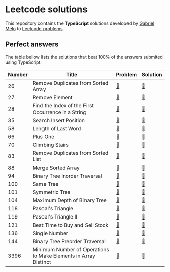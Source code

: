 # Leetcode solutions

This repository contains the **TypeScript** solutions developed by [Gabriel Melo](https://gabrielmelo.dev) to [Leetcode problems](https://leetcode.com/problemset/).

## Perfect answers

The table bellow lists the solutions that beat 100% of the answers submited using TypeScript:

|Number|Title|Problem|Solution|
|---|---|---|---|
|26|Remove Duplicates from Sorted Array|[🔗](https://leetcode.com/problems/remove-duplicates-from-sorted-array)|[🔗](0026.remove-duplicates-from-sorted-array.ts)|
|27|Remove Element|[🔗](https://leetcode.com/problems/remove-element)|[🔗](0027.remove-element.ts)|
|28|Find the Index of the First Occurrence in a String|[🔗](https://leetcode.com/problems/find-the-index-of-the-first-occurrence-in-a-string)|[🔗](0028.find-the-index-of-the-first-occurrence-in-a-string.ts)|
|35|Search Insert Position|[🔗](https://leetcode.com/problems/search-insert-position)|[🔗](0035.search-insert-position.ts)|
|58|Length of Last Word|[🔗](https://leetcode.com/problems/length-of-last-word)|[🔗](0058.length-of-last-word.ts)|
|66|Plus One|[🔗](https://leetcode.com/problems/plus-one)|[🔗](0066.plus-one.ts)|
|70|Climbing Stairs|[🔗](https://leetcode.com/problems/climbing-stairs)|[🔗](0070.climbing-stairs.ts)|
|83|Remove Duplicates from Sorted List|[🔗](https://leetcode.com/problems/remove-duplicates-from-sorted-list)|[🔗](0083.remove-duplicates-from-sorted-list.ts)|
|88|Merge Sorted Array|[🔗](https://leetcode.com/problems/merge-sorted-array)|[🔗](0088.merge-sorted-array.ts)|
|94|Binary Tree Inorder Traversal|[🔗](https://leetcode.com/problems/binary-tree-inorder-traversal)|[🔗](0094.binary-tree-inorder-traversal.ts)|
|100|Same Tree|[🔗](https://leetcode.com/problems/same-tree)|[🔗](0100.same-tree.ts)|
|101|Symmetric Tree|[🔗](https://leetcode.com/problems/symmetric-tree)|[🔗](0101.symmetric-tree.ts)|
|104|Maximum Depth of Binary Tree|[🔗](https://leetcode.com/problems/maximum-depth-of-binary-tree)|[🔗](0104.maximum-depth-of-binary-tree.ts)|
|118|Pascal's Triangle|[🔗](https://leetcode.com/problems/pascals-triangle)|[🔗](0118.pascals-triangle.ts)|
|119|Pascal's Triangle II|[🔗](https://leetcode.com/problems/pascals-triangle-ii)|[🔗](0119.pascals-triangle-ii.ts)|
|121|Best Time to Buy and Sell Stock|[🔗](https://leetcode.com/problems/best-time-to-buy-and-sell-stock)|[🔗](0121.best-time-to-buy-and-sell-stock.ts)|
|136|Single Number|[🔗](https://leetcode.com/problems/single-number)|[🔗](0136.single-number.ts)|
|144|Binary Tree Preorder Traversal|[🔗](https://leetcode.com/problems/binary-tree-preorder-traversal)|[🔗](0144.binary-tree-preorder-traversal.ts)|
|3396|Minimum Number of Operations to Make Elements in Array Distinct|[🔗](https://leetcode.com/problems/minimum-number-of-operations-to-make-elements-in-array-distinct)|[🔗](3396.minimum-number-of-operations-to-make-elements-in-array-distinct.ts)|
